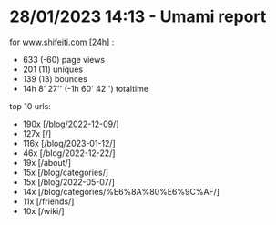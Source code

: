 # 28/01/2023 14:13 - Umami report
for www.shifeiti.com [24h] :

 - 633 (-60) page views
 - 201 (11) uniques
 - 139 (13) bounces
 - 14h 8' 27'' (-1h 60' 42'') totaltime


top 10 urls:
 - 190x [/blog/2022-12-09/]
 - 127x [/]
 - 116x [/blog/2023-01-12/]
 - 46x [/blog/2022-12-22/]
 - 19x [/about/]
 - 15x [/blog/categories/]
 - 15x [/blog/2022-05-07/]
 - 14x [/blog/categories/%E6%8A%80%E6%9C%AF/]
 - 11x [/friends/]
 - 10x [/wiki/]



